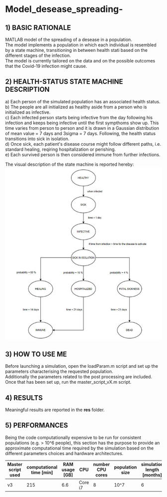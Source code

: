 # Model_desease_spreading-
## 1) BASIC RATIONALE
MATLAB model of the spreading of a desease in a population.  
The model implements a population in which each individual is resembled by a state machine, transitioning in between health stati based on the different stages of the infection.  
The model is currently tailored on the data and on the possible outcomes that the Covid-19 infection might cause. 


## 2) HEALTH-STATUS STATE MACHINE DESCRIPTION
a) Each person of the simulated population has an associated health status. 
b) The people are all initialized as healthy aside from a person who is initialized as infective.  
c) Each infected person starts being infective from the day following his infection and keeps being infective until the first sympthoms show up. This time varies from person to person and it is drawn in a Gaussian distribution of mean value = 7 days and 3sigma = 7 days. Following, the health status transitions into sick in isolation.  
d) Once sick, each patient's disease course might follow different paths, i.e. standard healing, reqiring hospitalization or perishing.  
e) Each survived person is then considered immune from further infections. 

The visual description of the state machine is reported hereby:
![picture](https://github.com/dave-ai/Model_desease_spreading-/blob/master/images/state_machine_person.JPG)

## 3) HOW TO USE ME
Before launching a simulation, open the loadParam.m script and set up the parameters characterising the requested population.  
Additionally the parameters related to the post processing are included.  
Once that has been set up, run the master_script_vX.m script.

## 4) RESULTS
Meaningful results are reported in the **res** folder. 

## 5) PERFORMANCES
Being the code computationally expensive to be run for consistent populations (e.g. > 10^6 people), this section has the purpose to provide an approximate computational time required by the simulation based on the different parameters choices and hardware architectures. 

| Master script used  | computational time [min] | RAM usage [GB] |     CPU    | number CPU cores | population size | simulation length [months] |
| ------------------- | ------------------------ | -------------- | ---------- | ---------------- | --------------- | -------------------------- |
|         v3          |            215           |       6.6      |   Core i7  |        8         |       10^7      |             6              |       


 
